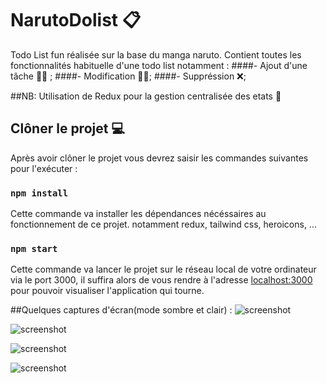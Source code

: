# NarutoDolist 📋

Todo List fun réalisée sur la base du manga naruto. 
Contient toutes les fonctionnalités habituelle d'une todo list notamment
:
####- Ajout d'une tâche 👍🏽 ;
####- Modification ✍🏽;
####- Suppréssion ❌;

##NB: Utilisation de Redux pour la gestion centralisée des etats 🤗

## Clôner le projet 💻

Après avoir clôner le projet vous devrez saisir les commandes suivantes pour l'exécuter :

### `npm install`

Cette commande va installer les dépendances nécéssaires au fonctionnement de ce projet.
notamment redux, tailwind css, heroicons, ...

### `npm start`
Cette commande va lancer le projet sur le réseau local de votre ordinateur
via le port 3000, il suffira alors de vous rendre à l'adresse
[localhost:3000](http://localhost:3000) pour pouvoir visualiser l'application qui tourne.

##Quelques captures d'écran(mode sombre et clair) :
![screenshot](https://zupimages.net/up/22/42/befz.png)

![screenshot](https://zupimages.net/up/22/42/9kam.png)

![screenshot](https://zupimages.net/up/22/42/f8h0.png)

![screenshot](https://zupimages.net/up/22/42/j9qc.png)

